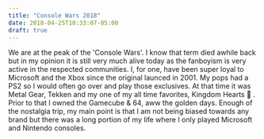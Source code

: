 ```yaml
---
title: "Console Wars 2018"
date: 2018-04-25T10:33:07-05:00
draft: true
---
```


We are at the peak of the 'Console Wars'.  I know that term died awhile back but in my opinion it is still very much alive today as the fanboyism is very active in the respected communities. I, for one, have been super loyal to Microsoft and the Xbox since the original launced in 2001. My pops had a PS2 so I would often go over and play those exclusives. At that time it was Metal Gear, Tekken and my one of my all time favorites, Kingdom Hearts 💟 . Prior to that I owned the Gamecube &amp; 64, aww the golden days. Enough of the nostalgia trip, my main point is that I am not being biased towards any brand but there was a long portion of my life where I only played Microsoft and Nintendo consoles. 
